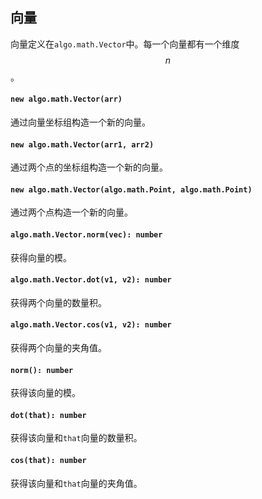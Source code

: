 <a name="math"></a>

<a name="math-vector"></a>
## 向量
向量定义在`algo.math.Vector`中。每一个向量都有一个维度$$n$$。

#### `new algo.math.Vector(arr)`
通过向量坐标组构造一个新的向量。
#### `new algo.math.Vector(arr1, arr2)`
通过两个点的坐标组构造一个新的向量。
#### `new algo.math.Vector(algo.math.Point, algo.math.Point)`
通过两个点构造一个新的向量。
#### `algo.math.Vector.norm(vec): number`
获得向量的模。
#### `algo.math.Vector.dot(v1, v2): number`
获得两个向量的数量积。
#### `algo.math.Vector.cos(v1, v2): number`
获得两个向量的夹角值。

#### `norm(): number`
获得该向量的模。
#### `dot(that): number`
获得该向量和`that`向量的数量积。
#### `cos(that): number`
获得该向量和`that`向量的夹角值。

<!--[Back to top](#math)-->
